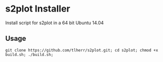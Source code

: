 s2plot Installer
======

Install script for s2plot in a 64 bit Ubuntu 14.04

## Usage

`
git clone https://github.com/tlherr/s2plot.git;
cd s2plot;
chmod +x build.sh;
./build.sh;
`

 
